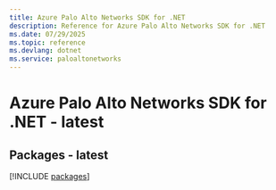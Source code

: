 ```yaml
---
title: Azure Palo Alto Networks SDK for .NET
description: Reference for Azure Palo Alto Networks SDK for .NET
ms.date: 07/29/2025
ms.topic: reference
ms.devlang: dotnet
ms.service: paloaltonetworks
---
```

# Azure Palo Alto Networks SDK for .NET - latest
## Packages - latest
[!INCLUDE [packages](palo-alto-networks-index.md)]